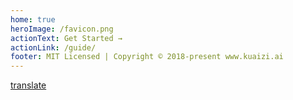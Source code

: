 ```yaml
---
home: true
heroImage: /favicon.png
actionText: Get Started →
actionLink: /guide/
footer: MIT Licensed | Copyright © 2018-present www.kuaizi.ai
---
```


[translate](https://github.com/kuaizi-co/cep)
